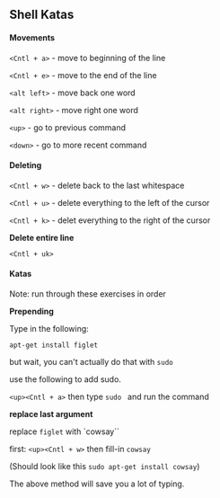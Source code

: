 ## Shell Katas

#### Movements

`<Cntl + a>` - move to beginning of the line

`<Cntl + e>` - move to the end of the line


`<alt left>` - move back one word

`<alt right>` - move right one word


`<up>` - go to previous command

`<down>` - go to more recent command

#### Deleting 

`<Cntl + w>` - delete back to the last whitespace

`<Cntl + u>` - delete everything to the left of the cursor

`<Cntl + k>` - delet everything to the right of the cursor

**Delete entire line**

`<Cntl + uk>`

#### Katas

Note: run through these exercises in order

**Prepending**

Type in the following:

`apt-get install figlet`

but wait, you can't actually do that with `sudo`

use the following to add sudo.

`<up><Cntl + a>` then type `sudo ` and run the command


**replace last argument**

replace `figlet` with `cowsay``

first: `<up><Cntl + w>` then fill-in `cowsay` 

(Should look like this `sudo apt-get install cowsay`)

The above method will save you a lot of typing.
